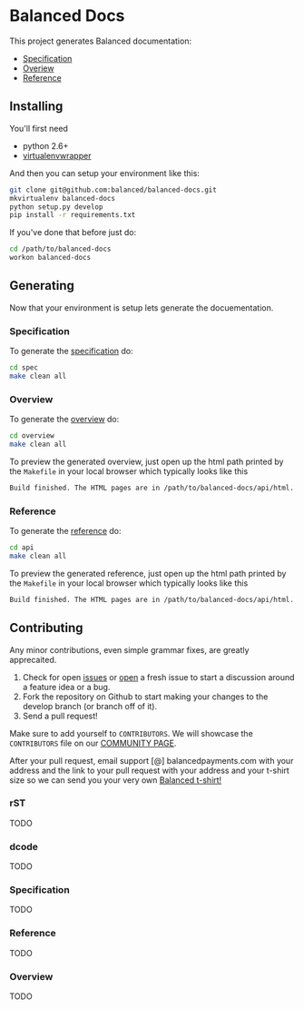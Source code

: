 # Balanced Docs

This project generates Balanced documentation:

- [Specification](https://github.com/balanced/balanced-api)
- [Overiew](https://www.balancedpayments.com/docs/overview)
- [Reference](https://www.balancedpayments.com/docs/api)

## Installing

You'll first need
* python 2.6+
* [virtualenvwrapper](http://virtualenvwrapper.readthedocs.org/en/latest/install.html)

And then you can setup your environment like this:

```bash
git clone git@github.com:balanced/balanced-docs.git
mkvirtualenv balanced-docs
python setup.py develop
pip install -r requirements.txt
```

If you've done that before just do:

```bash
cd /path/to/balanced-docs
workon balanced-docs
```

## Generating

Now that your environment is setup lets generate the docuementation.

### Specification

To generate the [specification](https://github.com/balanced/balanced-api) do:

```bash
cd spec
make clean all
```

### Overview

To generate the [overview](https://balancedpayments.com/docs/overview) do:

```bash
cd overview
make clean all
```

To preview the generated overview, just open up the html path printed by the
`Makefile` in your local browser which typically looks like this 

```bash
Build finished. The HTML pages are in /path/to/balanced-docs/api/html.
```

### Reference

To generate the [reference](https://balancedpayments.com/docs/api) do:

```bash
cd api
make clean all
```

To preview the generated reference, just open up the html path printed by the
`Makefile` in your local browser which typically looks like this 

```bash
Build finished. The HTML pages are in /path/to/balanced-docs/api/html.
```

## Contributing

Any minor contributions, even simple grammar fixes, are greatly apprecaited.

1. Check for open [issues](https://github.com/balanced/balanced-docs/issues) or
   [open](https://github.com/balanced/balanced-docs/issues/new) a fresh issue
   to start a discussion around a feature idea or a bug.
1. Fork the repository on Github to start making your changes to the develop branch (or branch off of it).
1. Send a pull request!

Make sure to add yourself to `CONTRIBUTORS`. We will showcase the `CONTRIBUTORS` file on our
[COMMUNITY PAGE](https://balancedpayments.com/community).

After your pull request, email support [@] balancedpayments.com with
your address and the link to your pull request with your address and
your t-shirt size so we can send you your very own 
[Balanced t-shirt!](https://twitter.com/damon_sf/status/266768984744017920/photo/1)

### rST

TODO

### dcode

TODO

### Specification

TODO

### Reference

TODO

### Overview

TODO

